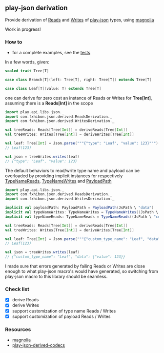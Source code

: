 ## play-json derivation

Provide derivation of [Reads](https://github.com/playframework/play-json/blob/master/play-json/shared/src/main/scala/play/api/libs/json/Reads.scala#L36) and [Writes](https://github.com/playframework/play-json/blob/master/play-json/shared/src/main/scala/play/api/libs/json/Writes.scala#L23) of [play-json](https://github.com/playframework/play-json) types, using [magnolia](https://github.com/propensive/magnolia)

Work in progress!

### How to

- for a complete examples, see the [tests](./src/test/scala/com/fxhibon/json/derived)

In a few words, given:

````scala
sealed trait Tree[T]

case class Branch[T](left: Tree[T], right: Tree[T]) extends Tree[T]

case class Leaf[T](value: T) extends Tree[T]
````

one can derive for zero cost an instance of Reads or Writes for **Tree[Int]**, assuming there is a **Reads[Int]** in the scope

```scala
import play.api.libs.json._
import com.fxhibon.json.derived.ReadsDerivation._
import com.fxhibon.json.derived.WritesDerivation._

val treeReads: Reads[Tree[Int]] = deriveReads[Tree[Int]]
val treeWrites: Writes[Tree[Int]] = deriveWrites[Tree[Int]]

val leaf: Tree[Int] = Json.parse("""{"type": "Leaf", "value": 123}""").as[Tree[Int]](treeReads)
// Leaf(123)

val json = treeWrites.writes(leaf)
// {"type": "Leaf", "value": 123}
```

The default behaviors to read/write type name and payload can be overloaded by providing implicit instances for respectively [TypeNameReads](./shared/src/main/scala/com/fxhibon/json/derived/config/TypeNameReads.scala), [TypeNameWrites](./shared/src/main/scala/com/fxhibon/json/derived/config/TypeNameWrites.scala) and [PayloadPath](./shared/src/main/scala/com/fxhibon/json/derived/config/PayloadPath.scala)

```scala
import play.api.libs.json._
import com.fxhibon.json.derived.ReadsDerivation._
import com.fxhibon.json.derived.WritesDerivation._

implicit val payloadPath: PayloadPath = PayloadPath(JsPath \ "data")
implicit val typeNameWrites: TypeNameWrites = TypeNameWrites((JsPath \ "custom_type_name").write[String])
implicit val typeNameReads: TypeNameReads = TypeNameReads((JsPath \ "custom_typename").read[String])

val treeReads: Reads[Tree[Int]] = deriveReads[Tree[Int]]
val treeWrites: Writes[Tree[Int]] = deriveWrites[Tree[Int]]

val leaf: Tree[Int] = Json.parse("""{"custom_type_name": "Leaf", "data": {"value": 123}}""").as[Tree[Int]](treeReads)
// Leaf(123)

val json = treeWrites.writes(leaf)
// {"custom_type_name": "Leaf", "data": {"value": 123}}
```

I made sure that errors generated by failing Reads or Writes are close enough to what play-json macro's would have generated, so switching from play-json macro to this library should be seamless.

### Check list
- [x] derive Reads
- [x] derive Writes
- [x] support customization of type name Reads / Writes
- [x] support customization of payload Reads / Writes

### Resources
- [magnolia](https://github.com/propensive/magnolia)
- [play-json-derived-codecs](https://github.com/julienrf/play-json-derived-codecs)
